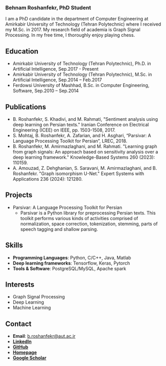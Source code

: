 ### Behnam Roshanfekr, PhD Student


I am a PhD candidate in the department of Computer Engineering at Amirkabir University of Technology (Tehran Polytechnic) where I received my M.Sc. in 2017. My research field of academia is Graph Signal Processing. In my free time, I thoroughly enjoy playing chess.



## Education

- Amirkabir University of Technology (Tehran Polytechnic), Ph.D. in Artificial Intelligence, Sep.2017 - Present
- Amirkabir University of Technology (Tehran Polytechnic), M.Sc. in Artificial Intelligence, Sep.2014 – Feb.2017
- Ferdowsi University of Mashhad, B.Sc. in Computer Engineering, Software, Sep.2010 – Sep.2014

## Publications

- B. Roshanfekr, S. Khadivi, and M. Rahmati, "Sentiment analysis using deep learning on Persian texts." Iranian Conference on Electrical Engineering (ICEE) on IEEE, pp. 1503-1508, 2017.
- S. Mohtaj, B. Roshanfekr, A. Zafarian, and H. Asghari, “Parsivar: A Language Processing Toolkit for Persian”, LREC, 2018.
- B. Roshanfekr, M. Amirmazlaghani, and M. Rahmati. "Learning graph from graph signals: An approach based on sensitivity analysis over a deep learning framework." Knowledge-Based Systems 260 (2023): 110159.
- A. Amouzad, Z. Dehghanian, S. Saravani, M. Amirmazlaghani, and B. Roshanfekr. "Graph isomorphism U-Net." Expert Systems with Applications 236 (2024): 121280.

## Projects

- Parsivar: A Language Processing Toolkit for Persian
  - Parsivar is a Python library for preprocessing Persian texts. This toolkit performs various kinds of activities comprised of normalization, space correction, tokenization, stemming, parts of speech tagging and shallow parsing.

## Skills

- **Programming Languages**: Python, C/C++, Java, Matlab
- **Deep learning frameworks**: Tensorflow, Keras, Pytorch
- **Tools & Software**: PostgreSQL/MySQL, Apache spark 

## Interests

- Graph Signal Processing
- Deep Learning
- Machine Learning

## Contact

- **Email**: b.roshanfekr@aut.ac.ir
- [**LinkedIn**](https://www.linkedin.com/in/behnam-roshanfekr-1b2206a3/)
- [**GitHub**](https://github.com/broshanfekr)
- [**Homepage**](https://ceit.aut.ac.ir/~roshanfekr)
- [**Google Scholar**](https://scholar.google.com/citations?user=uU25R5IAAAAJ&hl=en)
